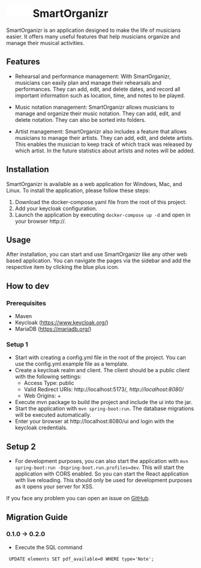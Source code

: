 # <img src="ui/public/package.svg" style="color: black;"/><img src="ui/public/package.svg" style="color: black;"/>  SmartOrganizr

SmartOrganizr is an application designed to make the life of musicians easier. It offers many useful features that help musicians organize and manage their musical activities.

## Features

- Rehearsal and performance management: With SmartOrganizr, musicians can easily plan and manage their rehearsals and performances. They can add, edit, and delete dates, and record all important information such as location, time, and notes to be played.

- Music notation management: SmartOrganizr allows musicians to manage and organize their music notation. They can add, edit, and delete notation. They can also be sorted into folders.

- Artist management: SmartOrganizr also includes a feature that allows musicians to manage their artists. They can add, edit, and delete artists. This enables the musician to keep track of which track was released by which artist. In the future statistics about artists and notes will be added.

## Installation

SmartOrganizr is available as a web application for Windows, Mac, and Linux. To install the application, please follow these steps:

1. Download the docker-compose.yaml file from the root of this project.
2. Add your keycloak configuration.
3. Launch the application by executing ``docker-compose up -d`` and open in your browser http://<your-ip>.

## Usage

After installation, you can start and use SmartOrganizr like any other web based application. You can navigate the pages via the sidebar and add the respective item by clicking the blue plus icon.


## How to dev

### Prerequisites
- Maven
- Keycloak (https://www.keycloak.org/)
- MariaDB (https://mariadb.org/)

### Setup 1
- Start with creating a config.yml file in the root of the project. You can use the config.yml.example file as a template.
- Create a keycloak realm and client. The client should be a public client with the following settings:
    - Access Type: public
    - Valid Redirect URIs: http://localhost:5173/*, http://localhost:8080/*
    - Web Origins: +
- Execute mvn package to build the project and include the ui into the jar.
- Start the application with ``mvn spring-boot:run``. The database migrations will be executed automatically.
- Enter your browser at http://localhost:8080/ui and login with the keycloak credentials.


## Setup 2
- For development purposes, you can also start the application with ``mvn spring-boot:run -Dspring-boot.run.profiles=dev``. This will start the application with CORS enabled. So you can start the React application with live reloading. This should only be used for development purposes as it opens your server for XSS.

If you face any problem you can open an issue on [GitHub](https://github.com/SamTV12345/SmartOrganizr/issues).


## Migration Guide

### 0.1.0 -> 0.2.0


- Execute the SQL command 
```mysql
 UPDATE elements SET pdf_available=0 WHERE type='Note';
```